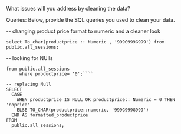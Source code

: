 What issues will you address by cleaning the data?





Queries:
Below, provide the SQL queries you used to clean your data.

--  changing product price format to numeric and a cleaner look 

````select To_char(productprice :: Numeric , '999G999G999') from public.all_sessions;````

-- looking for NUlls
````select To_char(productprice :: Numeric , '999G999G999') as productprice
from public.all_sessions
     where productprice= '0';````
	 	 
-- replacing Null 
SELECT 
  CASE 
    WHEN productprice IS NULL OR productprice:: Numeric = 0 THEN 'noprice'
    ELSE TO_CHAR(productprice::numeric, '999G999G999')
  END AS formatted_productprice
FROM 
  public.all_sessions;
